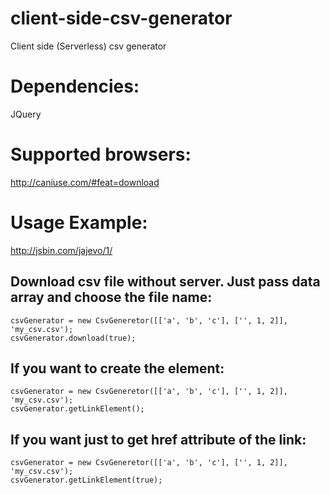 client-side-csv-generator
=========================

Client side (Serverless) csv generator

# Dependencies:
JQuery

# Supported browsers:
http://caniuse.com/#feat=download

# Usage Example:

http://jsbin.com/jajevo/1/

## Download csv file without server. Just pass data array and choose the file name:
 
    csvGenerator = new CsvGeneretor([['a', 'b', 'c'], ['', 1, 2]], 'my_csv.csv');
    csvGenerator.download(true);

## If you want to create the <a/> element:

    csvGenerator = new CsvGeneretor([['a', 'b', 'c'], ['', 1, 2]], 'my_csv.csv');
    csvGenerator.getLinkElement();

## If you want just to get href attribute of the link:

    csvGenerator = new CsvGeneretor([['a', 'b', 'c'], ['', 1, 2]], 'my_csv.csv');
    csvGenerator.getLinkElement(true);
